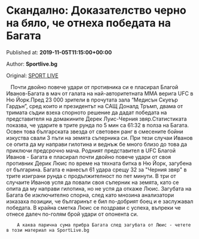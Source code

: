 
# Скандално: Доказателство черно на бяло, че отнеха победата на Багата

Published at: **2019-11-05T11:15:00+00:00**

Author: **Sportlive.bg**

Original: [SPORT LIVE](https://www.sportlive.bg/sport/other/skandalno-dokazatelstvo-cherno-na-bqlo-che-otneha-pobedata-na-bagata-1402863.html)

 
 Почти двойно повече удари от противника си е пласирал Благой Иванов-Багата в мач от галата на най-авторитетната ММА верига UFC в Ню Йорк.Пред 23 000 зрители в прочутата зала “Медисън Скуеър Гардън”, сред които и президентът на САЩ Доналд Тръмп, двама от тримата съдии взеха спорното решение да дадат победата на представителя на домакините Дерек Луис-Черния звяр.Статистиката показва, че ударите в трите рунда по 5 мин са 61:32 в полза на Багата. Освен това българската звезда от световен ранг в смесените бойни изкуства свали 3 пъти на земята съперника си. При тези случаи Иванов се опита да му направи гилотина и веднъж бе много близо до това да приключи предсрочно мача.
Родният представител в UFC Благой Иванов - Багата е пласирал почти двойно повече удари от своя противник Дерик Люис по време на тяхната битка в Ню Йорк, загубена от българина.
Багата е нанесъл 61 удара срещу 32 за "Черния звяр" в трите изиграни рунда с продължителност по пет минути. В три от случаите Иванов успя да повали своя съперник на земята, като се опита да му направи гилотина, но не успя да откаже Люис.
Загубата на Багата бе изключително спорна, след като мнозина анализатори изказаха позиции, че българинът е бил по-добрият боец и е заслужавал победата. В крайна сметка Люис се поздрави с успеха, въпреки че отнесе далеч по-голям брой удари от опонента си.

        А каква парична сума прибра Багата след загубата от Люис - четете в този материал на SportLive.bg
      
